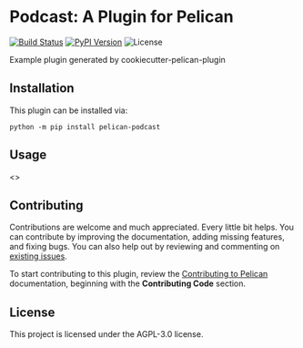 Podcast: A Plugin for Pelican
====================================================

[![Build Status](https://img.shields.io/github/workflow/status/pelican-plugins/pelican-podcast/build)](https://github.com/sonkm3/pelican-podcast/actions)
[![PyPI Version](https://img.shields.io/pypi/v/pelican-podcast)](https://pypi.org/project/pelican-podcast/)
![License](https://img.shields.io/pypi/l/pelican-podcast?color=blue)

Example plugin generated by cookiecutter-pelican-plugin

Installation
------------

This plugin can be installed via:

    python -m pip install pelican-podcast

Usage
-----

<<Add plugin details here>>

Contributing
------------

Contributions are welcome and much appreciated. Every little bit helps. You can contribute by improving the documentation, adding missing features, and fixing bugs. You can also help out by reviewing and commenting on [existing issues][].

To start contributing to this plugin, review the [Contributing to Pelican][] documentation, beginning with the **Contributing Code** section.

[existing issues]: https://github.com/sonkm3/pelican-podcast/issues
[Contributing to Pelican]: https://docs.getpelican.com/en/latest/contribute.html

License
-------

This project is licensed under the AGPL-3.0 license.
